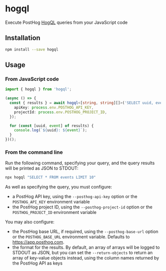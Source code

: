 # hogql

Execute PostHog [HogQL](https://posthog.com/docs/hogql) queries from your JavaScript code

## Installation

```bash
npm install --save hogql
```

## Usage

### From JavaScript code

```ts
import { hogql } from 'hogql';

(async () => {
  const { results } = await hogql<[string, string][]>('SELECT uuid, event FROM events LIMIT 500', {
    apiKey: process.env.POSTHOG_API_KEY,
    projectId: process.env.POSTHOG_PROJECT_ID,
  });

  for (const [uuid, event] of results) {
    console.log(`${uuid}: ${event}`);
  }
})();
```

### From the command line

Run the following command, specifying your query, and the query results will be printed as JSON to STDOUT:

```bash
npx hogql "SELECT * FROM events LIMIT 10"
```

As well as specifying the query, you must configure:

* a PostHog API key, using the `--posthog-api-key` option or the `POSTHOG_API_KEY` environment variable
* the PostHog project ID, using the `--posthog-project-id` option or the `POSTHOG_PROJECT_ID` environment variable

You may also configure:

* the PostHog base URL, if required, using the `--posthog-base-url` option or the `POSTHOG_BASE_URL` environment variable. Defaults to https://app.posthog.com.
* the format for the results. By default, an array of arrays will be logged to STDOUT as JSON, but you can set the `--return-objects` to return an array of key-value objects instead, using the column names returned by the PostHog API as keys